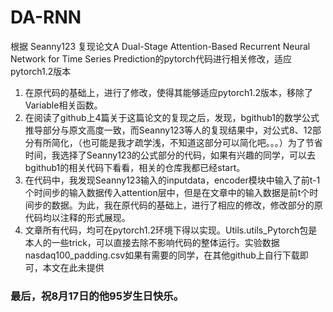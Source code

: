 # DA-RNN
根据 Seanny123 复现论文A Dual-Stage Attention-Based Recurrent Neural Network for Time Series Prediction的pytorch代码进行相关修改，适应pytorch1.2版本


1. 在原代码的基础上，进行了修改，使得其能够适应pytorch1.2版本，移除了Variable相关函数。
2. 在阅读了github上4篇关于这篇论文的复现之后，发现，bgithub1的数学公式推导部分与原文高度一致，而Seanny123等人的复现结果中，对公式8、12部分有所简化，（也可能是我才疏学浅，不知道这部分可以简化吧。。。）为了节省时间，我选择了Seanny123的公式部分的代码，如果有兴趣的同学，可以去bgithub1的相关代码下看看，相关的仓库我都已经start。
3. 在代码中，我发现Seanny123输入的inputdata，encoder模块中输入了前t-1个时间步的输入数据传入attention层中，但是在文章中的输入数据是前t个时间步的数据。为此，我在原代码的基础上，进行了相应的修改，修改部分的原代码均以注释的形式展现。
4. 文章所有代码，均可在pytorch1.2环境下得以实现。Utils.utils_Pytorch包是本人的一些trick，可以直接去除不影响代码的整体运行。实验数据nasdaq100_padding.csv如果有需要的同学，在其他github上自行下载即可，本文在此未提供



### 最后，祝8月17日的他95岁生日快乐。
